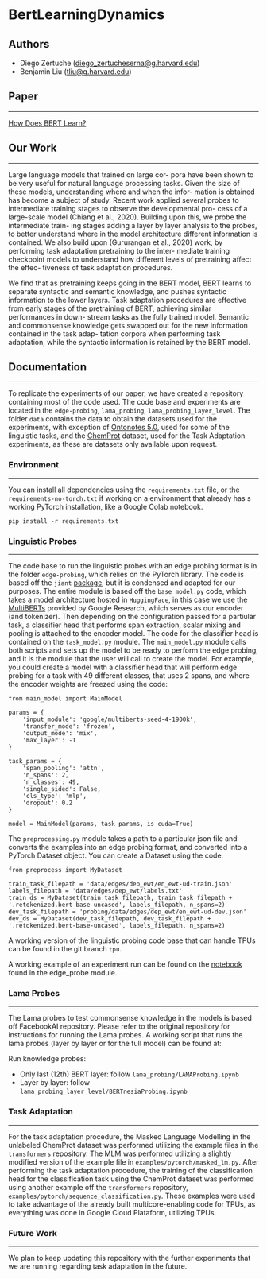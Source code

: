 # BertLearningDynamics

## Authors

* Diego Zertuche (diego_zertucheserna@g.harvard.edu)
* Benjamin Liu (tliu@g.harvard.edu)

## Paper
---
[How Does BERT Learn?](https://github.com/DiegoZertuche/BertLearningDynamics/blob/main/How%20Does%20Bert%20Learn.pdf)

## Our Work
---

Large language models that trained on large cor- pora have been shown to be very useful for natural language processing tasks. Given the size of these models, understanding where and when the infor- mation is obtained has become a subject of study. Recent work applied several probes to intermediate training stages to observe the developmental pro- cess of a large-scale model (Chiang et al., 2020). Building upon this, we probe the intermediate train- ing stages adding a layer by layer analysis to the probes, to better understand where in the model architecture different information is contained. We also build upon (Gururangan et al., 2020) work, by performing task adaptation pretraining to the inter- mediate training checkpoint models to understand how different levels of pretraining affect the effec- tiveness of task adaptation procedures. 

We find that as pretraining keeps going in the BERT model, BERT learns to separate syntactic and semantic knowledge, and pushes syntactic information to the lower layers. Task adaptation procedures are effective from early stages of the pretraining of BERT, achieving similar performances in down- stream tasks as the fully trained model. Semantic and commonsense knowledge gets swapped out for the new information contained in the task adap- tation corpora when performing task adaptation, while the syntactic information is retained by the BERT model.


## Documentation
---

To replicate the experiments of our paper, we have created a repository containing most of the code used. The code base and experiments are located in the `edge-probing`, `lama_probing`, `lama_probing_layer_level`. The folder `data` contains the data to obtain the datasets used for the experiments, with exception of [Ontonotes 5.0](https://catalog.ldc.upenn.edu/LDC2013T19), used for some of the linguistic tasks,  and the [ChemProt](https://biocreative.bioinformatics.udel.edu/news/corpora/chemprot-corpus-biocreative-vi/) dataset, used for the Task Adaptation experiments, as these are datasets only available upon request.

### Environment
---

You can install all dependencies using the `requirements.txt` file, or the `requirements-no-torch.txt` if working on a environment that already has s working PyTorch installation, like a Google Colab notebook.

```
pip install -r requirements.txt
```

### Linguistic Probes
---

The code base to run the linguistic probes with an edge probing format is in the folder `edge-probing`, which relies on the PyTorch library. The code is based off the `jiant` [package](https://github.com/nyu-mll/jiant), but it is condensed and adapted for our purposes. The entire module is based off the `base_model.py` code, which takes a model architecture hosted in `HuggingFace`, in this case we use the [MultiBERTs](https://huggingface.co/google) provided by Google Research, which serves as our encoder (and tokenizer). Then depending on the configuration passed for a partiular task, a classifier head that performs span extraction, scalar mixing and pooling is attached to the encoder model. The code for the classifier head is contained on the `task_model.py` module. The `main_model.py` module calls both scripts and sets up the model to be ready to perform the edge probing, and it is the module that the user will call to create the model. For example, you could create a model with a classifier head that will perform edge probing for a task with 49 different classes, that uses 2 spans, and where the encoder weights are freezed using the code:
```
from main_model import MainModel

params = {
    'input_module': 'google/multiberts-seed-4-1900k',
    'transfer_mode': 'frozen',
    'output_mode': 'mix',
    'max_layer': -1
}

task_params = {
    'span_pooling': 'attn',
    'n_spans': 2,
    'n_classes': 49,
    'single_sided': False,
    'cls_type': 'mlp',
    'dropout': 0.2
}

model = MainModel(params, task_params, is_cuda=True)
```

The `preprocessing.py` module takes a path to a particular json file and converts the examples into an edge probing format, and converted into a PyTorch Dataset object. You can create a Dataset using the code:

```
from preprocess import MyDataset

train_task_filepath = 'data/edges/dep_ewt/en_ewt-ud-train.json'
labels_filepath = 'data/edges/dep_ewt/labels.txt'
train_ds = MyDataset(train_task_filepath, train_task_filepath + '.retokenized.bert-base-uncased', labels_filepath, n_spans=2)
dev_task_filepath = 'probing/data/edges/dep_ewt/en_ewt-ud-dev.json'
dev_ds = MyDataset(dev_task_filepath, dev_task_filepath + '.retokenized.bert-base-uncased', labels_filepath, n_spans=2)
```

A working version of the linguistic probing code base that can handle TPUs can be found in the git branch `tpu`.

A working example of an experiment run can be found on the [notebook](https://github.com/DiegoZertuche/BertLearningDynamics/blob/main/edge_probing/RunLinguisticProbe.ipynb) found in the edge_probe module.


### Lama Probes
---

The Lama probes to test commonsense knowledge in the models is based off FacebookAI repository. Please refer to the original repository for instructions for running the Lama probes. A working script that runs the lama probes (layer by layer or for the full model) can be found at:

Run knowledge probes:
- Only last (12th) BERT layer: follow `lama_probing/LAMAProbing.ipynb`
- Layer by layer: follow `lama_probing_layer_level/BERTnesiaProbing.ipynb`

### Task Adaptation
---

For the task adaptation procedure, the Masked Language Modelling in the unlabeled ChemProt dataset was performed utilizing the example files in the `transformers` repository. The MLM was performed utilizing a slightly modified version of the example file in `examples/pytorch/masked_lm.py`. After performing the task adaptation procedure, the training of the classification head for the classification task using the ChemProt dataset was performed using another example off the `transformers` repository, `examples/pytorch/sequence_classification.py`. These examples were used to take advantage of the already built multicore-enabling code for TPUs, as everything was done in Google Cloud Plataform, utilizing TPUs.

### Future Work
---

We plan to keep updating this repository with the further experiments that we are running regarding task adaptation in the future.
